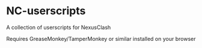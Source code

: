 # NC-userscripts

A collection of userscripts for NexusClash

Requires GreaseMonkey/TamperMonkey or similar installed on your browser
